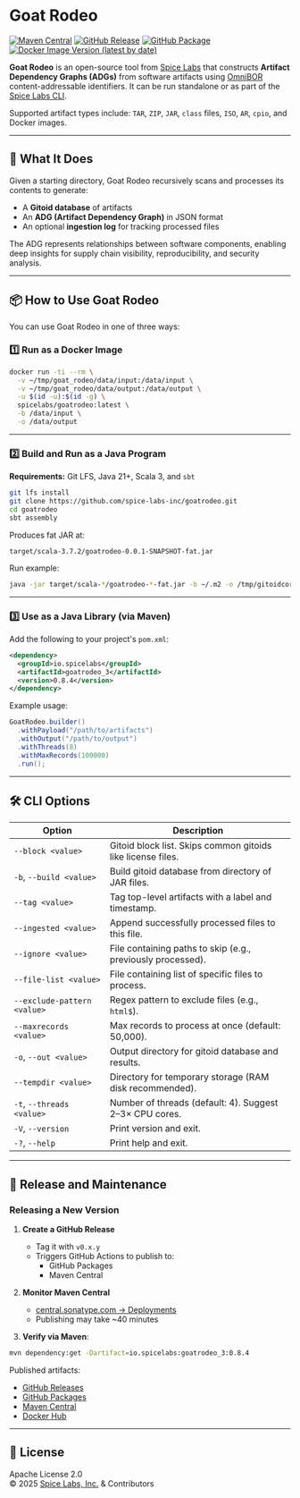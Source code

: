 # Goat Rodeo

[![Maven Central](https://img.shields.io/maven-central/v/io.spicelabs/goatrodeo_3?label=Maven%20Central)](https://central.sonatype.com/artifact/io.spicelabs/goatrodeo_3)
[![GitHub Release](https://img.shields.io/github/v/release/spice-labs-inc/goatrodeo?label=GitHub%20Release)](https://github.com/spice-labs-inc/goatrodeo/releases)
[![GitHub Package](https://img.shields.io/badge/GitHub-Packages-blue?logo=github)](https://github.com/spice-labs-inc/goatrodeo/packages/)
[![Docker Image Version (latest by date)](https://img.shields.io/docker/v/spicelabs/goatrodeo?sort=date&label=Docker%20Hub)](https://hub.docker.com/r/spicelabs/goatrodeo)

**Goat Rodeo** is an open-source tool from [Spice Labs](https://spicelabs.io) that constructs **Artifact Dependency Graphs (ADGs)** from software artifacts using [OmniBOR](https://omnibor.io) content-addressable identifiers. It can be run standalone or as part of the [Spice Labs CLI](https://github.com/spice-labs-inc/spice-labs-cli).

Supported artifact types include: `TAR`, `ZIP`, `JAR`, `class` files, `ISO`, `AR`, `cpio`, and Docker images.

---

## 🧠 What It Does

Given a starting directory, Goat Rodeo recursively scans and processes its contents to generate:

- A **Gitoid database** of artifacts
- An **ADG (Artifact Dependency Graph)** in JSON format
- An optional **ingestion log** for tracking processed files

The ADG represents relationships between software components, enabling deep insights for supply chain visibility, reproducibility, and security analysis.

---

## 📦 How to Use Goat Rodeo

You can use Goat Rodeo in one of three ways:

### 1️⃣ Run as a Docker Image

```bash
docker run -ti --rm \
  -v ~/tmp/goat_rodeo/data/input:/data/input \
  -v ~/tmp/goat_rodeo/data/output:/data/output \
  -u $(id -u):$(id -g) \
  spicelabs/goatrodeo:latest \
  -b /data/input \
  -o /data/output
```

---

### 2️⃣ Build and Run as a Java Program

**Requirements:** Git LFS, Java 21+, Scala 3, and `sbt`

```bash
git lfs install
git clone https://github.com/spice-labs-inc/goatrodeo.git
cd goatrodeo
sbt assembly
```

Produces fat JAR at:

```
target/scala-3.7.2/goatrodeo-0.0.1-SNAPSHOT-fat.jar
```

Run example:

```bash
java -jar target/scala-*/goatrodeo-*-fat.jar -b ~/.m2 -o /tmp/gitoidcorpus -t 24
```

---

### 3️⃣ Use as a Java Library (via Maven)

Add the following to your project's `pom.xml`:

```xml
<dependency>
  <groupId>io.spicelabs</groupId>
  <artifactId>goatrodeo_3</artifactId>
  <version>0.8.4</version>
</dependency>
```

Example usage:

```java
GoatRodeo.builder()
  .withPayload("/path/to/artifacts")
  .withOutput("/path/to/output")
  .withThreads(8)
  .withMaxRecords(100000)
  .run();
```

---

## 🛠️ CLI Options

| Option                      | Description |
|----------------------------|-------------|
| `--block <value>`          | Gitoid block list. Skips common gitoids like license files. |
| `-b`, `--build <value>`    | Build gitoid database from directory of JAR files. |
| `--tag <value>`            | Tag top-level artifacts with a label and timestamp. |
| `--ingested <value>`       | Append successfully processed files to this file. |
| `--ignore <value>`         | File containing paths to skip (e.g., previously processed). |
| `--file-list <value>`      | File containing list of specific files to process. |
| `--exclude-pattern <value>`| Regex pattern to exclude files (e.g., `html$`). |
| `--maxrecords <value>`     | Max records to process at once (default: 50,000). |
| `-o`, `--out <value>`      | Output directory for gitoid database and results. |
| `--tempdir <value>`        | Directory for temporary storage (RAM disk recommended). |
| `-t`, `--threads <value>`  | Number of threads (default: 4). Suggest 2–3× CPU cores. |
| `-V`, `--version`          | Print version and exit. |
| `-?`, `--help`             | Print help and exit. |

---

## 🚀 Release and Maintenance

### Releasing a New Version

1. **Create a GitHub Release**
   - Tag it with `v0.x.y`
   - Triggers GitHub Actions to publish to:
     - GitHub Packages
     - Maven Central

2. **Monitor Maven Central**
   - [central.sonatype.com → Deployments](https://central.sonatype.com)
   - Publishing may take ~40 minutes

3. **Verify via Maven**:

```bash
mvn dependency:get -Dartifact=io.spicelabs:goatrodeo_3:0.8.4
```

Published artifacts:

- [GitHub Releases](https://github.com/spice-labs-inc/goatrodeo/releases)
- [GitHub Packages](https://github.com/spice-labs-inc/goatrodeo/packages)
- [Maven Central](https://central.sonatype.com/artifact/io.spicelabs/goatrodeo_3)
- [Docker Hub](https://hub.docker.com/r/spicelabs/goatrodeo)

---

## 📜 License

Apache License 2.0  
© 2025 [Spice Labs, Inc.](https://spicelabs.io) & Contributors
